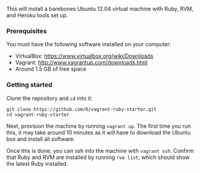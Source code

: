 This will install a barebones Ubuntu 12.04 virtual machine with Ruby, RVM, and Heroku tools set up.

### Prerequisites

You must have the following software installed on your computer:

- VirtualBox: https://www.virtualbox.org/wiki/Downloads
- Vagrant: http://www.vagrantup.com/downloads.html
- Around 1.5 GB of free space

### Getting started

Clone the repository and `cd` into it:

```
git clone https://github.com/6/vagrant-ruby-starter.git
cd vagrant-ruby-starter
```

Next, provision the machine by running `vagrant up`. The first time you run this, it may take around 10 minutes as it will have to download the Ubuntu box and install all software.

Once this is done, you can ssh into the machine with `vagrant ssh`. Confirm that Ruby and RVM are installed by running `rvm list`, which should show the latest Ruby installed.
